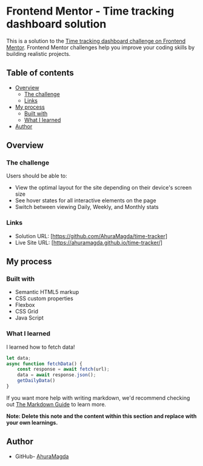 # Frontend Mentor - Time tracking dashboard solution

This is a solution to the [Time tracking dashboard challenge on Frontend Mentor](https://www.frontendmentor.io/challenges/time-tracking-dashboard-UIQ7167Jw). Frontend Mentor challenges help you improve your coding skills by building realistic projects. 

## Table of contents

- [Overview](#overview)
  - [The challenge](#the-challenge)
  - [Links](#links)
- [My process](#my-process)
  - [Built with](#built-with)
  - [What I learned](#what-i-learned)
- [Author](#author)

## Overview

### The challenge

Users should be able to:

- View the optimal layout for the site depending on their device's screen size
- See hover states for all interactive elements on the page
- Switch between viewing Daily, Weekly, and Monthly stats


### Links

- Solution URL: [https://github.com/AhuraMagda/time-tracker]
- Live Site URL: [https://ahuramagda.github.io/time-tracker/]

## My process

### Built with

- Semantic HTML5 markup
- CSS custom properties
- Flexbox
- CSS Grid
- Java Script


### What I learned

I learned how to fetch data!

```js
let data;
async function fetchData() {
    const response = await fetch(url);
    data = await response.json();
    getDailyData()
}
```

If you want more help with writing markdown, we'd recommend checking out [The Markdown Guide](https://www.markdownguide.org/) to learn more.

**Note: Delete this note and the content within this section and replace with your own learnings.**



## Author

- GitHub- [AhuraMagda](https://github.com/AhuraMagda)
